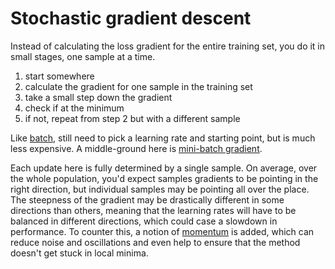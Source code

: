 # Stochastic gradient descent

Instead of calculating the loss gradient for the entire training set, you do it
in small stages, one sample at a time.

1. start somewhere
2. calculate the gradient for one sample in the training set
3. take a small step down the gradient
4. check if at the minimum
5. if not, repeat from step 2 but with a different sample

Like [batch](202210141216.md), still need to pick a learning rate and starting
point, but is much less expensive. A middle-ground here is [mini-batch gradient](202210141225.md).

Each update here is fully determined by a single sample. On average, over the
whole population, you'd expect samples gradients to be pointing in the right direction,
but individual samples may be pointing all over the place. The steepness of the
gradient may be drastically different in some directions than others, meaning
that the learning rates will have to be balanced in different directions, which
could case a slowdown in performance. To counter this, a notion of [momentum](202210141240.md) 
is added, which can reduce noise and oscillations and even help to ensure that
the method doesn't get stuck in local minima.
